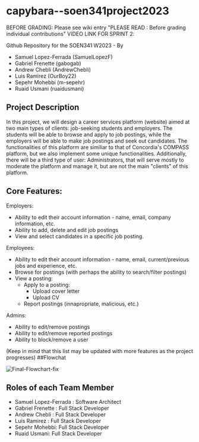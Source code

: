 # capybara--soen341project2023

BEFORE GRADING: Please see wiki entry "PLEASE READ : Before grading individual contributions"
VIDEO LINK FOR SPRINT 2: 

Github Repository for the SOEN341 W2023 - By 
- Samuel Lopez-Ferrada (SamuelLopezF)
- Gabriel Frenette (gabogab)
- Andrew Chebli (AndrewChebli)
- Luis Ramirez (OurBoy22)
- Sepehr Mohebbi (m-sepehr)
- Ruaid Usmani (ruaidusmani)

## Project Description
In this project, we will design a career services platform (website) aimed at two main types of clients: job-seeking students and employers. The students will be able to browse and apply to job postings, while the employers will be able to make job postings and seek out candidates. The functionalities of this platform are similiar to that of Concordia's COMPASS platform, but we also implement some unique functionalities. 
Additionally, there will be a third type of user: Administrators, that will serve mostly to moderate the platform and manage it, but are not the main "clients" of this platform.

## Core Features:
Employers:
- Ability to edit their account information - name, email, company information, etc.
- Ability to add, delete and edit job postings 
- View and select candidates in a specific job posting.

Employees: 
- Ability to edit their account information - name, email, current/previous jobs and experience, etc.
- Browse for postings (with perhaps the ability to search/filter postings)
- View a posting:
  - Apply to a posting:
     - Upload cover letter
     - Upload CV
  - Report postings (innapropriate, malicious, etc.)
 
 Admins:
 - Ability to edit/remove postings
 - Ability to edit/remove reported postings
 - Ability to block/remove a user
 
 (Keep in mind that this list may be updated with more features as the project progresses)
##Flowchat 
 
 
![Final-Flowchart-fix](https://user-images.githubusercontent.com/43799537/218161834-f522d040-fcf9-4025-9bd0-135c71b4b52a.png)

## Roles of each Team Member
- Samuel Lopez-Ferrada : Software Architect
- Gabriel Frenette : Full Stack Developer
- Andrew Chebli : Full Stack Developer
- Luis Ramirez : Full Stack Developer
- Sepehr Mohebbi: Full Stack Developer
- Ruaid Usmani: Full Stack Developer
